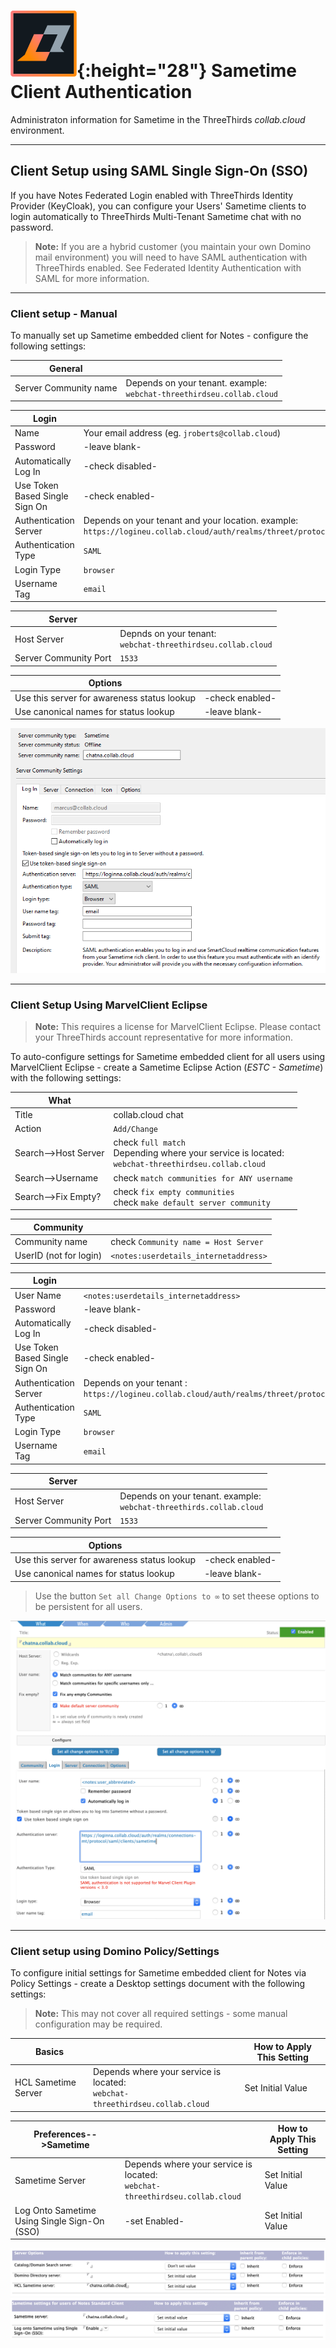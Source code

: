 # ![Sametime Logo](/assets/images/HCL_Sametime_Master.png){:height="28"} Sametime Client Authentication

Administraton information for Sametime in the ThreeThirds *collab.cloud* environment.

---

## Client Setup using SAML Single Sign-On (SSO)

If you have Notes Federated Login enabled with ThreeThirds Identity Provider (KeyCloak), you can configure your Users' Sametime clients to login automatically to ThreeThirds Multi-Tenant Sametime chat with no password.

> **Note:** If you are a hybrid customer (you maintain your own Domino mail environment) you will need to have SAML authentication with ThreeThirds enabled. See Federated Identity Authentication with SAML for more information.

---

### Client setup - Manual

To manually set up Sametime embedded client for Notes - configure the following settings:

|General||
|-------|-------|
|Server Community name|Depends on your tenant. example:<br/>`webchat-threethirdseu.collab.cloud` |

|Login||
|-------|-------|
|Name|Your email address (eg. `jroberts@collab.cloud`)|
|Password|-leave blank-|
|Automatically Log In|-check disabled-|
|Use Token Based Single Sign On|-check enabled-|
|Authentication Server|Depends on your tenant and your location. example:<br/>`https://logineu.collab.cloud/auth/realms/threet/protocol/saml/clients/sametime` |
|Authentication Type|`SAML`|
|Login Type|`browser`|
|Username Tag|`email`|

|Server||
|-------|-------|
|Host Server| Depnds on your tenant:<br/>`webchat-threethirdseu.collab.cloud`|
|Server Community Port|`1533`|

|Options||
|-------|-------|
|Use this server for awareness status lookup|-check enabled-|
|Use canonical names for status lookup|-leave blank-|

![ST Manual Setup](/assets/images/screen-shots/sametime/st-set-st-1.png)

---

### Client Setup Using MarvelClient Eclipse

> **Note:** This requires a license for MarvelClient Eclipse. Please contact your ThreeThirds account representative for more information.

To auto-configure settings for Sametime embedded client for all users using MarvelClient Eclipse - create a Sametime Eclipse Action (*ESTC - Sametime*) with the following settings:

|What||
|-------|-------|
|Title|collab.cloud chat|
|Action|`Add/Change`|
|Search-->Host Server|check `full match`<br/>Depending where your service is located:<br/>`webchat-threethirdseu.collab.cloud`|
|Search-->Username|check `match communities for ANY username`|
|Search-->Fix Empty?|check `fix empty communities`<br/>check `make default server community`|

|Community||
|-------|-------|
|Community name|check `Community name = Host Server`|
|UserID (not for login)|`<notes:userdetails_internetaddress>`|

|Login||
|-------|-------|
|User Name|`<notes:userdetails_internetaddress>`|
|Password|-leave blank-|
|Automatically Log In|-check disabled-|
|Use Token Based Single Sign On|-check enabled-|
|Authentication Server|Depends on your tenant :<br/>`https://logineu.collab.cloud/auth/realms/threet/protocol/saml/clients/sametime`|
|Authentication Type|`SAML`|
|Login Type|`browser`|
|Username Tag|`email`|

|Server||
|-------|-------|
|Host Server|Depends on your tenant. example:<br/>`webchat-threethirds.collab.cloud` |
|Server Community Port|`1533`|

|Options||
|-------|-------|
|Use this server for awareness status lookup|-check enabled-|
|Use canonical names for status lookup|-leave blank-|

> Use the button `Set all Change Options to ∞` to set theese options to be persistent for all users.

![MarvelClient ST 1](/assets/images/screen-shots/sametime/mc-set-st-1.png)

---

### Client setup using Domino Policy/Settings

To configure initial settings for Sametime embedded client for Notes via Policy Settings - create a Desktop settings document with the following settings:
> **Note:** This may not cover all required settings - some manual configuration may be required.

|Basics||How to Apply This Setting|
|-------|-------|-------|
|HCL Sametime Server|Depends where your service is located:<br/>`webchat-threethirdseu.collab.cloud`|Set Initial Value|

|Preferences-->Sametime||How to Apply This Setting|
|-------|-------|-------|
|Sametime Server|Depends where your service is located:<br/>`webchat-threethirdseu.collab.cloud`|Set Initial Value|
|Log Onto Sametime Using Single Sign-On (SSO)|-set Enabled-|Set Initial Value|

![Desktop Policy ST 1](/assets/images/screen-shots/sametime/pol-set-st-1.png)
![Desktop Policy ST 2](/assets/images/screen-shots/sametime/pol-set-st-2.png)
